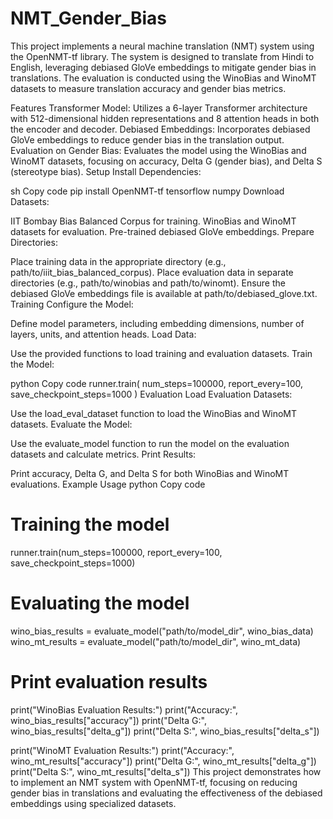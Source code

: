 # NMT_Gender_Bias


This project implements a neural machine translation (NMT) system using the OpenNMT-tf library. The system is designed to translate from Hindi to English, leveraging debiased GloVe embeddings to mitigate gender bias in translations. The evaluation is conducted using the WinoBias and WinoMT datasets to measure translation accuracy and gender bias metrics.

Features
Transformer Model: Utilizes a 6-layer Transformer architecture with 512-dimensional hidden representations and 8 attention heads in both the encoder and decoder.
Debiased Embeddings: Incorporates debiased GloVe embeddings to reduce gender bias in the translation output.
Evaluation on Gender Bias: Evaluates the model using the WinoBias and WinoMT datasets, focusing on accuracy, Delta G (gender bias), and Delta S (stereotype bias).
Setup
Install Dependencies:

sh
Copy code
pip install OpenNMT-tf tensorflow numpy
Download Datasets:

IIT Bombay Bias Balanced Corpus for training.
WinoBias and WinoMT datasets for evaluation.
Pre-trained debiased GloVe embeddings.
Prepare Directories:

Place training data in the appropriate directory (e.g., path/to/iiit_bias_balanced_corpus).
Place evaluation data in separate directories (e.g., path/to/winobias and path/to/winomt).
Ensure the debiased GloVe embeddings file is available at path/to/debiased_glove.txt.
Training
Configure the Model:

Define model parameters, including embedding dimensions, number of layers, units, and attention heads.
Load Data:

Use the provided functions to load training and evaluation datasets.
Train the Model:

python
Copy code
runner.train(
    num_steps=100000,
    report_every=100,
    save_checkpoint_steps=1000
)
Evaluation
Load Evaluation Datasets:

Use the load_eval_dataset function to load the WinoBias and WinoMT datasets.
Evaluate the Model:

Use the evaluate_model function to run the model on the evaluation datasets and calculate metrics.
Print Results:

Print accuracy, Delta G, and Delta S for both WinoBias and WinoMT evaluations.
Example Usage
python
Copy code
# Training the model
runner.train(num_steps=100000, report_every=100, save_checkpoint_steps=1000)

# Evaluating the model
wino_bias_results = evaluate_model("path/to/model_dir", wino_bias_data)
wino_mt_results = evaluate_model("path/to/model_dir", wino_mt_data)

# Print evaluation results
print("WinoBias Evaluation Results:")
print("Accuracy:", wino_bias_results["accuracy"])
print("Delta G:", wino_bias_results["delta_g"])
print("Delta S:", wino_bias_results["delta_s"])

print("WinoMT Evaluation Results:")
print("Accuracy:", wino_mt_results["accuracy"])
print("Delta G:", wino_mt_results["delta_g"])
print("Delta S:", wino_mt_results["delta_s"])
This project demonstrates how to implement an NMT system with OpenNMT-tf, focusing on reducing gender bias in translations and evaluating the effectiveness of the debiased embeddings using specialized datasets.
